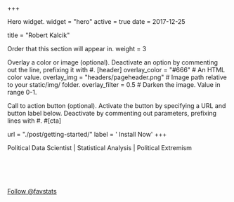 +++

Hero widget.
widget = "hero" active = true date = 2017-12-25

title = "Robert Kalcik"

Order that this section will appear in.
weight = 3

Overlay a color or image (optional).
Deactivate an option by commenting out the line, prefixing it with #.
[header] overlay_color = "#666" # An HTML color value. overlay_img = "headers/pageheader.png" # Image path relative to your static/img/ folder. overlay_filter = 0.5 # Darken the image. Value in range 0-1.

Call to action button (optional).
Activate the button by specifying a URL and button label below.
Deactivate by commenting out parameters, prefixing lines with #.
#[cta]

url = "./post/getting-started/"
label = '<i class="fa fa-download"></i> Install Now'
+++

Political Data Scientist | Statistical Analysis | Political Extremism <br> <br> <br> <br> <br>

<!-- Place this tag where you want the button to render. -->

<a class="github-button" href="https://github.com/favstats" data-size="large" data-show-count="true" aria-label="Follow @favstats on GitHub">Follow @favstats</a> <br> <br>

<!-- Place this tag in your head or just before your close body tag. -->

<!-- Place this tag in your head or just before your close body tag. -->

<script async defer src="https://buttons.github.io/buttons.js"></script>
